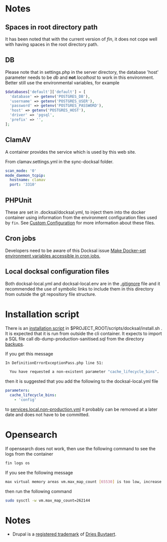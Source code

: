 # Notes

## Spaces in root directory path
It has been noted that with the current version of *fin*, it does not cope well
with having spaces in the root directory path.

## DB
Please note that in settings.php in the server directory, the database 'host'
parameter needs to be *db* and **not** *localhost* to work in this
environment. Better still use the environmental variables, for example
```php
$databases['default']['default'] = [
  'database' => getenv('POSTGRES_DB'),
  'username' => getenv('POSTGRES_USER'),
  'password' => getenv('POSTGRES_PASSWORD'),
  'host' => getenv('POSTGRES_HOST'),
  'driver' => 'pgsql',
  'prefix' => '',
];
```

## ClamAV
A container provides the service which is used by this web site.

From clamav.settings.yml in the sync-docksal folder.

```yaml
scan_mode: '0'
mode_daemon_tcpip:
  hostname: clamav
  port: '3310'
```

## PHPUnit
These are set in .docksal/docksal.yml, to inject them into the docker container
using information from the environment configuration files used by ```fin```.
See [Custom Configuration](https://docs.docksal.io/stack/custom-configuration/)
for more information about these files.

## Cron jobs
Developers need to be aware of this Docksal issue [Make Docker-set environment variables accessible in cron jobs](https://github.com/docksal/service-cli/issues/188),

## Local docksal configuration files
Both docksal-local.yml and docksal-local.env are in the [.gitignore](.gitignore)
file and it recommended the use of symbolic links to include them in this
directory from outside the git repository file structure.

# Installation script
There is an [installation script](../scripts/docksal/install.sh) in $PROJECT_ROOT/scripts/docksal/install.sh .
It is expected that it is run from outside the cli container.
It expects to import a SQL file call db-dump-production-sanitised.sql from the
directory [backups](../backups).

If you get this message
```bash
In DefinitionErrorExceptionPass.php line 51:

  You have requested a non-existent parameter "cache_lifecycle_bins".
```

then it is suggested that you add the following to the docksal-local.yml file
```yaml
parameters:
  cache_lifecycle_bins:
    - 'config'
```
to [services.local.non-production.yml](../web/sites/default/services.local.non-production.yml)
it probably can be removed at a later date and does not have to be committed.

# Opensearch

If opensearch does not work, then use the following command to see the logs from the container

```bash
fin logs os
```

If you see the following message

```bash
max virtual memory areas vm.max_map_count [65530] is too low, increase to at least [262144]
```

then run the following command

```bash
sudo sysctl -w vm.max_map_count=262144
```

# Notes

- Drupal is a [registered trademark](https://drupal.com/trademark) of [Dries
  Buytaert](https://dri.es/).
